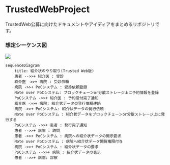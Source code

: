 # TrustedWebProject
TrustedWeb公募に向けたドキュメントやアイディアをまとめるリポジトリです。


### 想定シーケンス図

[![](https://mermaid.ink/img/pako:eNqdlMtu00AUhl9lNCsQ7Qt40Q2wRUggsfHGxANEamxwx0ioqhTPNCEkEUGVmuJKqAmBNtxatRRInQoe5tge-y2YZBLIxbQRXlie4_8_l09Hs45ztkmwhtfIE5dYOXIjbzx0jIJuIfnQPF0lGhKnZ2G_JqrfwTsEtgmsGjWa8n3lruOuUWKie-S-eFG5qkwx6yTFElpeXlm5NrJG9T7SUNTYSbqBEv2NK9lOKfXf_tGEP9-krfORUv0aym7b14H9AHYGvAy8NaMXfj-tnyjXLZsSZD8lzqxHQ8CbwL8A58COgHvADoCfA_9qO1GlHG93htIK8M-DMOuFvSp4n8KgIk43Y16KWsfAtiZLzTY1N7fyyk7D_uvosB4G5bS4K_beX0Bikjl_Pmzkl4Qv_CBp19W0abEjvrUvZbRApkuIocwUbOu_OKq64PnAahfgG-2QrDzUz1ObXrLx9iTdj9F2Y1qRvTfKAl5vwCILUNqsiXdBsu_Fx2wBQON087nS5kmyfxB3P6T-K7kAYe_lInud2dNkN3PYpklk-9tdOdM_AQ74BdHRHtItvIQLxCkYeVNeDesDh47pI1IgOtbkp0keGO4q1bFubUip-9g0KLlp5qntYI06LlnChkvtO8-s3PisNKPbRQU3fgP81W3f)](https://mermaid.live/edit#pako:eNqdlMtu00AUhl9lNCsQ7Qt40Q2wRUggsfHGxANEamxwx0ioqhTPNCEkEUGVmuJKqAmBNtxatRRInQoe5tge-y2YZBLIxbQRXlie4_8_l09Hs45ztkmwhtfIE5dYOXIjbzx0jIJuIfnQPF0lGhKnZ2G_JqrfwTsEtgmsGjWa8n3lruOuUWKie-S-eFG5qkwx6yTFElpeXlm5NrJG9T7SUNTYSbqBEv2NK9lOKfXf_tGEP9-krfORUv0aym7b14H9AHYGvAy8NaMXfj-tnyjXLZsSZD8lzqxHQ8CbwL8A58COgHvADoCfA_9qO1GlHG93htIK8M-DMOuFvSp4n8KgIk43Y16KWsfAtiZLzTY1N7fyyk7D_uvosB4G5bS4K_beX0Bikjl_Pmzkl4Qv_CBp19W0abEjvrUvZbRApkuIocwUbOu_OKq64PnAahfgG-2QrDzUz1ObXrLx9iTdj9F2Y1qRvTfKAl5vwCILUNqsiXdBsu_Fx2wBQON087nS5kmyfxB3P6T-K7kAYe_lInud2dNkN3PYpklk-9tdOdM_AQ74BdHRHtItvIQLxCkYeVNeDesDh47pI1IgOtbkp0keGO4q1bFubUip-9g0KLlp5qntYI06LlnChkvtO8-s3PisNKPbRQU3fgP81W3f)

```
sequenceDiagram
    title: 紹介状のやり取り(Trusted Web版)
    患者 -->>+ 紹介医 : 受診
    紹介医 ->>+ 病院 : 受診依頼
    病院 ->>+ PoCシステム : 受診依頼登録
    Note over PoCシステム: ブロックチェーンor分散ストレージ上に予約情報を登録
    PoCシステム ->>+ 紹介医 : 予約受付完了通知
    紹介医 ->>+ 病院: 紹介状データの発行依頼連絡
    病院 ->>+ PoCシステム: 紹介状データの発行依頼
    Note over PoCシステム : 紹介状データをブロックチェーンor分散ストレージ上に発行する
    PoCシステム ->>+ 患者 : 発行完了通知
    患者 -->>+ 病院 : 訪問
    患者 ->>+ PoCシステム : 病院への紹介状データの開示要求
    Note over PoCシステム : 病院へ紹介状データ閲覧権限付与
    病院 ->>+ PoCシステム : 紹介状データの要求
    PoCシステム -->>+ 病院 : 紹介状データの表示
    患者 -->>+ 病院: 診察 
```
